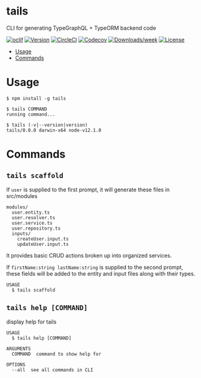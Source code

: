 # tails

CLI for generating TypeGraphQL + TypeORM backend code

[![oclif](https://img.shields.io/badge/cli-oclif-brightgreen.svg)](https://oclif.io)
[![Version](https://img.shields.io/npm/v/tails.svg)](https://npmjs.org/package/tails)
[![CircleCI](https://circleci.com/gh/NoQuarterTeam/tails/tree/master.svg?style=shield)](https://circleci.com/gh/NoQuarterTeam/tails/tree/master)
[![Codecov](https://codecov.io/gh/NoQuarterTeam/tails/branch/master/graph/badge.svg)](https://codecov.io/gh/NoQuarterTeam/tails)
[![Downloads/week](https://img.shields.io/npm/dw/tails.svg)](https://npmjs.org/package/tails)
[![License](https://img.shields.io/npm/l/tails.svg)](https://github.com/NoQuarterTeam/tails/blob/master/package.json)

<!-- toc -->

- [Usage](#usage)
- [Commands](#commands)
  <!-- tocstop -->

# Usage

<!-- usage -->

```sh-session
$ npm install -g tails

$ tails COMMAND
running command...

$ tails (-v|--version|version)
tails/0.0.0 darwin-x64 node-v12.1.0
```

<!-- usagestop -->

# Commands

<!-- commands -->

## `tails scaffold`

If `user` is supplied to the first prompt, it will generate these files in src/modules

```
modules/
  user.entity.ts
  user.resolver.ts
  user.service.ts
  user.repository.ts
  inputs/
    createUser.input.ts
    updateUser.input.ts
```

It provides basic CRUD actions broken up into organized services.

If `firstName:string lastName:string` is supplied to the second prompt, these fields will be added to the entity and input files along with their types.

```
USAGE
  $ tails scaffold
```

## `tails help [COMMAND]`

display help for tails

```
USAGE
  $ tails help [COMMAND]

ARGUMENTS
  COMMAND  command to show help for

OPTIONS
  --all  see all commands in CLI
```
